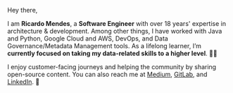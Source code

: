 Hey there,

I am **Ricardo Mendes**, a **Software Engineer** with over 18 years' expertise in architecture & development. Among other things, I have worked with Java and Python, Google Cloud and AWS, DevOps, and Data Governance/Metadata Management tools. As a lifelong learner, I’m **currently focused on taking my data-related skills to a higher level**. :technologist:

I enjoy customer-facing journeys and helping the community by sharing open-source content. You can also reach me at [Medium](https://ricardolsmendes.medium.com), [GitLab](https://www.gitlab.com/ricardomendes), and [LinkedIn](https://www.linkedin.com/in/ricardolsmendes). :punch:

<!--
**ricardolsmendes/ricardolsmendes** is a ✨ _special_ ✨ repository because its `README.md` (this file) appears on your GitHub profile.
